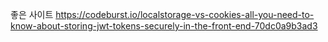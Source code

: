 좋은 사이트 
https://codeburst.io/localstorage-vs-cookies-all-you-need-to-know-about-storing-jwt-tokens-securely-in-the-front-end-70dc0a9b3ad3
